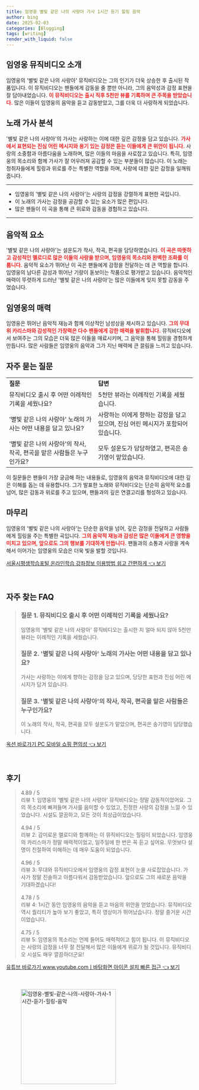```yaml
---
title: 임영웅 별빛 같은 나의 사랑아 가사 1시간 듣기 힐링 음악
author: bing
date: 2025-02-03
categories: [Blogging]
tags: [writing]
render_with_liquid: false
---
```



<h2 id='임영웅 뮤직비디오 소개'>임영웅 뮤직비디오 소개</h2>

<p>임영웅의 '별빛 같은 나의 사랑아' 뮤직비디오는 그의 인기가 더욱 상승한 후 출시된 작품입니다. 이 뮤직비디오는 팬들에게 감동을 줄 뿐만 아니라, 그의 음악성과 감정 표현을 잘 담아내었습니다. <b><span style="color: #ee2323;">이 뮤직비디오는 출시 직후 5천만 뷰를 기록하며 큰 주목을 받았습니다.</span></b> 많은 이들이 임영웅의 음악을 듣고 감동받았고, 그를 더욱 더 사랑하게 되었습니다. </p>

<h2 id='노래 가사 분석'>노래 가사 분석</h2>

<p>'별빛 같은 나의 사랑아'의 가사는 사랑하는 이에 대한 깊은 감정을 담고 있습니다. <b><span style="color: #ee2323;">가사에서 표현되는 진심 어린 메시지와 용기 있는 감정은 듣는 이들에게 큰 위안이 됩니다.</span></b> 사랑의 소중함과 아름다움을 노래하며, 많은 이들의 마음을 사로잡고 있습니다. 특히, 임영웅의 목소리와 함께 가사가 잘 어우러져 공감할 수 있는 부분들이 많습니다. 이 노래는 청취자들에게 힐링과 위로를 주는 특별한 역할을 하며, 사랑에 대한 깊은 감정을 일깨워줍니다.</p>

<hr />

<ul>
    <li>임영웅의 '별빛 같은 나의 사랑아'는 사랑의 감정을 강렬하게 표현한 곡입니다.</li>
    <li>이 노래의 가사는 감정을 공감할 수 있는 요소가 많은 편입니다.</li>
    <li>많은 팬들이 이 곡을 통해 큰 위로와 감동을 경험하고 있습니다.</li>
</ul>

<hr />

<h2 id='음악적 요소'>음악적 요소</h2>

<p>'별빛 같은 나의 사랑아'는 설운도가 작사, 작곡, 편곡을 담당하였습니다. <b><span style="color: #ee2323;">이 곡은 따뜻하고 감성적인 멜로디로 많은 이들의 사랑을 받으며, 임영웅의 목소리와 완벽한 조화를 이룹니다.</span></b> 음악적 요소가 뛰어난 이 곡은 팬들에게 감정을 전달하는 데 큰 역할을 합니다. 임영웅의 남다른 감성과 뛰어난 기량이 돋보이는 작품으로 평가받고 있습니다. 음악적인 매력이 뚜렷하게 드러난 '별빛 같은 나의 사랑아'는 많은 이들에게 잊지 못할 감동을 주었습니다.</p>

<h2 id='임영웅의 매력'>임영웅의 매력</h2>

<p>임영웅은 뛰어난 음악적 재능과 함께 이상적인 남성상을 제시하고 있습니다. <b><span style="color: #ee2323;">그의 무대 위 카리스마와 감성적인 가창력은 다수 팬들에게 강한 매력을 발휘합니다.</span></b> 뮤직비디오에서 보여주는 그의 모습은 더욱 많은 이들을 매료시키며, 그 음악을 통해 힐링을 경험하게 만듭니다. 많은 사람들은 임영웅의 음악과 그가 지닌 매력에 큰 끌림을 느끼고 있습니다.</p>

<h2 id='자주 묻는 질문'>자주 묻는 질문</h2>

<table>
    <tr>
        <td><b>질문</b></td>
        <td><b>답변</b></td>
    </tr>
    <tr>
        <td>뮤직비디오 출시 후 어떤 이례적인 기록을 세웠나요?</td>
        <td>5천만 뷰라는 이례적인 기록을 세웠습니다.</td>
    </tr>
    <tr>
        <td>'별빛 같은 나의 사랑아' 노래의 가사는 어떤 내용을 담고 있나요?</td>
        <td>사랑하는 이에게 향하는 감정을 담고 있으며, 진심 어린 메시지가 포함되어 있습니다.</td>
    </tr>
    <tr>
        <td>'별빛 같은 나의 사랑아'의 작사, 작곡, 편곡을 맡은 사람들은 누구인가요?</td>
        <td>모두 설운도가 담당하였고, 편곡은 송기영이 맡았습니다.</td>
    </tr>
</table>

<p>이 질문들은 팬들이 가장 궁금해 하는 내용들로, 임영웅의 음악과 뮤직비디오에 대한 깊은 이해를 돕는 데 유용합니다. 그가 발표한 노래와 뮤직비디오는 단순히 음악적 요소를 넘어, 많은 감동과 위로를 주고 있으며, 팬들과의 깊은 연결고리를 형성하고 있습니다.</p>

<h2 id='마무리'>마무리</h2>

<p>임영웅의 '별빛 같은 나의 사랑아'는 단순한 음악을 넘어, 깊은 감정을 전달하고 사람들에게 힐링을 주는 특별한 곡입니다. <b><span style="color: #ee2323;">그의 음악적 재능과 감성은 많은 이들에게 큰 영향을 미치고 있으며, 앞으로도 그의 행보를 기대하게 만듭니다.</span></b> 팬들과의 소통과 사랑을 계속해서 이어가는 임영웅의 모습은 더욱 빛을 발할 것입니다.</p>


<p><a class="click-button" title="서울시평생학습포털 온라인학습 강좌정보 이용방법 쉽고 간편하게" href="https://greenforu.github.io/posts/%EC%84%9C%EC%9A%B8%EC%8B%9C%ED%8F%89%EC%83%9D%ED%95%99%EC%8A%B5%ED%8F%AC%ED%84%B8-%EC%98%A8%EB%9D%BC%EC%9D%B8%ED%95%99%EC%8A%B5-%EA%B0%95%EC%A2%8C%EC%A0%95%EB%B3%B4-%EC%9D%B4%EC%9A%A9%EB%B0%A9%EB%B2%95-%EC%89%BD%EA%B3%A0-%EA%B0%84%ED%8E%B8%ED%95%98%EA%B2%8C/" rel="dofollow">서울시평생학습포털 온라인학습 강좌정보 이용방법 쉽고 간편하게 👈 보기</a></p><br>
<h2 id='자주_찾는_FAQ'>자주 찾는 FAQ</h2>
<div itemscope="" itemtype="https://schema.org/FAQPage"> 
<blockquote> 
<div itemscope="" itemprop="mainEntity" itemtype="https://schema.org/Question"> 
<h3 itemprop="name">질문 1. 뮤직비디오 출시 후 어떤 이례적인 기록을 세웠나요?</h3> 
<div itemscope="" itemprop="acceptedAnswer" itemtype="https://schema.org/Answer"> 
<span itemprop="text"> 
<p>임영웅의 '별빛 같은 나의 사랑아' 뮤직비디오는 출시한 지 얼마 되지 않아 5천만 뷰라는 이례적인 기록을 세웠습니다.</p> 
</span> 
</div> 
</div> 

<div itemscope="" itemprop="mainEntity" itemtype="https://schema.org/Question"> 
<h3 itemprop="name">질문 2. '별빛 같은 나의 사랑아' 노래의 가사는 어떤 내용을 담고 있나요?</h3> 
<div itemscope="" itemprop="acceptedAnswer" itemtype="https://schema.org/Answer"> 
<span itemprop="text"> 
<p>가사는 사랑하는 이에게 향하는 감정을 담고 있으며, 당당한 표현과 진심 어린 메시지가 담겨 있습니다.</p> 
</span> 
</div> 
</div> 

<div itemscope="" itemprop="mainEntity" itemtype="https://schema.org/Question"> 
<h3 itemprop="name">질문 3. '별빛 같은 나의 사랑아'의 작사, 작곡, 편곡을 맡은 사람들은 누구인가요?</h3> 
<div itemscope="" itemprop="acceptedAnswer" itemtype="https://schema.org/Answer"> 
<span itemprop="text"> 
<p>이 노래의 작사, 작곡, 편곡을 모두 설운도가 맡았으며, 편곡은 송기영이 담당했습니다.</p> 
</span> 
</div> 
</div> 
</blockquote> 
</div>
<p><a class="click-button" title="옥션 바로가기 PC 모바일 쇼핑 편의성" href="https://greenforu.github.io/posts/%EC%98%A5%EC%85%98-%EB%B0%94%EB%A1%9C%EA%B0%80%EA%B8%B0-PC-%EB%AA%A8%EB%B0%94%EC%9D%BC-%EC%87%BC%ED%95%91-%ED%8E%B8%EC%9D%98%EC%84%B1/" rel="dofollow">옥션 바로가기 PC 모바일 쇼핑 편의성 👈 보기</a></p><br>
<h2 id='후기'>후기</h2>
<div itemscope itemtype="https://schema.org/Product">
  <blockquote>
  <div itemprop="review" itemscope itemtype="https://schema.org/Review">
      <div itemprop="reviewRating" itemscope itemtype="https://schema.org/Rating"> <span itemprop="ratingValue">4.89</span> / <span itemprop="bestRating">5</span> </div>
      <span itemprop="reviewBody">리뷰 1: 임영웅의 '별빛 같은 나의 사랑아' 뮤직비디오는 정말 감동적이었어요. 그의 목소리에 빠져들며 가사를 음미할 수 있었고, 진정한 사랑의 감정을 느낄 수 있었습니다. 시설도 깔끔하고, 모든 것이 최상급이었습니다.</span>
  </div>
  <br>
  <div itemprop="review" itemscope itemtype="https://schema.org/Review">
      <div itemprop="reviewRating" itemscope itemtype="https://schema.org/Rating"> <span itemprop="ratingValue">4.94</span> / <span itemprop="bestRating">5</span> </div>
      <span itemprop="reviewBody">리뷰 2: 감미로운 멜로디와 함께하는 이 뮤직비디오는 힐링이 되었습니다. 임영웅의 카리스마가 정말 매력적이었고, 일주일에 한 번은 꼭 듣고 싶어요. 무엇보다 설명이 친절하여 이해하는 데 매우 도움이 되었습니다.</span>
  </div>
  <br>
  <div itemprop="review" itemscope itemtype="https://schema.org/Review">
      <div itemprop="reviewRating" itemscope itemtype="https://schema.org/Rating"> <span itemprop="ratingValue">4.96</span> / <span itemprop="bestRating">5</span> </div>
      <span itemprop="reviewBody">리뷰 3: 무대와 뮤직비디오에서 임영웅의 감정 표현이 눈을 사로잡았습니다. 가사가 정말 진솔하고 아름다워서 감동받았습니다. 앞으로도 그의 새로운 음악을 기대하겠습니다!</span>
  </div>
  <br>
  <div itemprop="review" itemscope itemtype="https://schema.org/Review">
      <div itemprop="reviewRating" itemscope itemtype="https://schema.org/Rating"> <span itemprop="ratingValue">4.78</span> / <span itemprop="bestRating">5</span> </div>
      <span itemprop="reviewBody">리뷰 4: 1시간 동안 임영웅의 음악을 듣고 마음의 위안을 얻었습니다. 뮤직비디오 역시 퀄리티가 높아 보기 좋았고, 특히 영상미가 뛰어났습니다. 정말 즐거운 시간이었습니다.</span>
  </div>
  <br>
  <div itemprop="review" itemscope itemtype="https://schema.org/Review">
      <div itemprop="reviewRating" itemscope itemtype="https://schema.org/Rating"> <span itemprop="ratingValue">4.75</span> / <span itemprop="bestRating">5</span> </div>
      <span itemprop="reviewBody">리뷰 5: 임영웅의 목소리는 언제 들어도 매력적이고 힘이 됩니다. 이 뮤직비디오는 사랑의 감정을 너무 잘 전달해서 많은 이들에게 위로가 될 것입니다. 뮤직비디오 시설도 매우 깔끔하더군요!</span>
  </div>
  </blockquote>
</div>
<p><a class="click-button" title="유튜브 바로가기 www.youtube.comㅣ바탕화면 아이콘 설치 빠른 접근" href="https://greenforu.github.io/posts/%EC%9C%A0%ED%8A%9C%EB%B8%8C-%EB%B0%94%EB%A1%9C%EA%B0%80%EA%B8%B0-www.youtube.com%E3%85%A3%EB%B0%94%ED%83%95%ED%99%94%EB%A9%B4-%EC%95%84%EC%9D%B4%EC%BD%98-%EC%84%A4%EC%B9%98-%EB%B9%A0%EB%A5%B8-%EC%A0%91%EA%B7%BC/" rel="dofollow">유튜브 바로가기 www.youtube.comㅣ바탕화면 아이콘 설치 빠른 접근 👈 보기</a></p><br>
<figure class="image"><img src="https://greenforu.github.io/assets/img/thumbnail/임영웅-별빛-같은-나의-사랑아-가사-1시간-듣기-힐링-음악.webp" alt="임영웅-별빛-같은-나의-사랑아-가사-1시간-듣기-힐링-음악" width="256" height="256"></figure>